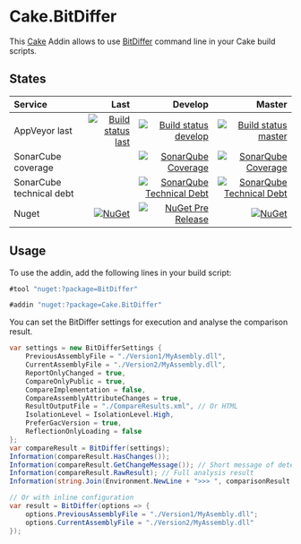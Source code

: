 # Cake.BitDiffer

This [Cake](https://cakebuild.net/) Addin allows to use [BitDiffer](https://github.com/bitdiffer/bitdiffer) command line in your Cake build scripts.

## States

| Service | Last | Develop | Master |
| :------ | ---: | ------: | -----: |
| AppVeyor last | [![Build status last](https://ci.appveyor.com/api/projects/status/s355kae0lkm4267e?svg=true)](https://ci.appveyor.com/project/WebDucer/cake-bitdiffer) | [![Build status develop](https://ci.appveyor.com/api/projects/status/s355kae0lkm4267e/branch/develop?svg=true)](https://ci.appveyor.com/project/WebDucer/cake-bitdiffer/branch/develop) | [![Build status master](https://ci.appveyor.com/api/projects/status/s355kae0lkm4267e/branch/master?svg=true)](https://ci.appveyor.com/project/WebDucer/cake-bitdiffer/branch/master)
| SonarCube coverage | | [![SonarQube Coverage](https://sonarcloud.io/api/project_badges/measure?branch=develop&project=Cake.BitDiffer&metric=coverage)](https://sonarcloud.io/dashboard?branch=develop&id=Cake.BitDiffer) | [![SonarQube Coverage](https://sonarcloud.io/api/project_badges/measure?project=Cake.BitDiffer&metric=coverage)](https://sonarcloud.io/dashboard?id=Cake.BitDiffer) |
| SonarCube technical debt | | [![SonarQube Technical Debt](https://sonarcloud.io/api/project_badges/measure?branch=develop&project=Cake.BitDiffer&metric=sqale_index)](https://sonarcloud.io/dashboard?branch=develop&id=Cake.BitDiffer) | [![SonarQube Technical Debt](https://sonarcloud.io/api/project_badges/measure?project=Cake.BitDiffer&metric=sqale_index)](https://sonarcloud.io/dashboard?id=Cake.BitDiffer) |
| Nuget |  [![NuGet](https://img.shields.io/nuget/dt/Cake.BitDiffer.svg)](https://www.nuget.org/packages/Cake.BitDiffer) | [![NuGet Pre Release](https://img.shields.io/nuget/vpre/Cake.BitDiffer.svg)](https://www.nuget.org/packages/Cake.BitDiffer) | [![NuGet](https://img.shields.io/nuget/v/Cake.BitDiffer.svg)](https://www.nuget.org/packages/Cake.BitDiffer) |

## Usage

To use the addin, add the following lines in your build script:

```csharp
#tool "nuget:?package=BitDiffer"

#addin "nuget:?package=Cake.BitDiffer"
```

You can set the BitDiffer settings for execution and analyse the comparison result.

```csharp
var settings = new BitDifferSettings {
    PreviousAssemblyFile = "./Version1/MyAsembly.dll",
    CurrentAssemblyFile = "./Version2/MyAssembly.dll",
    ReportOnlyChanged = true,
    CompareOnlyPublic = true,
    CompareImplementation = false,
    CompareAssemblyAttributeChanges = true,
    ResultOutputFile = "./CompareResults.xml", // Or HTML
    IsolationLevel = IsolationLevel.High,
    PreferGacVersion = true,
    ReflectionOnlyLoading = false
};
var compareResult = BitDiffer(settings);
Information(compareResult.HasChanges());
Information(compareResult.GetChangeMessage()); // Short message of detected change or error
Information(compareResult.RawResult); // Full analysis result
Information(string.Join(Environment.NewLine + ">>> ", comparisonResult.ExecutionResult)); // Content of standard output

// Or with inline configuration
var result = BitDiffer(options => {
    options.PreviousAssemblyFile = "./Version1/MyAsembly.dll";
    options.CurrentAssemblyFile = "./Version2/MyAssembly.dll"
});
```
